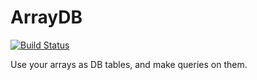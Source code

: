 ArrayDB
=======

[![Build Status](https://travis-ci.org/bfontaine/ArrayDB.png)](https://travis-ci.org/bfontaine/ArrayDB)

Use your arrays as DB tables, and make queries on them.
